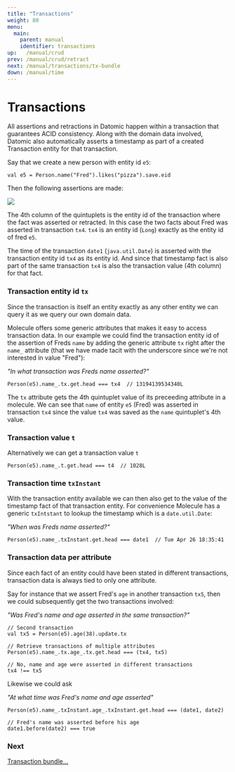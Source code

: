 ```yaml
---
title: "Transactions"
weight: 80
menu:
  main:
    parent: manual
    identifier: transactions
up:   /manual/crud
prev: /manual/crud/retract
next: /manual/transactions/tx-bundle
down: /manual/time
---
```


# Transactions

All assertions and retractions in Datomic happen within a transaction that guarantees ACID consistency. Along with the domain data
involved, Datomic also automatically asserts a timestamp as part of a created Transaction entity for that transaction.

Say that we create a new person with entity id `e5`:
```
val e5 = Person.name("Fred").likes("pizza").save.eid
```

Then the following assertions are made:

![](/img/transactions/1.jpg)

The 4th column of the quintuplets is the entity id of the transaction where the fact was asserted or retracted. In this
case the two facts about Fred was asserted in transaction `tx4`. `tx4` is an entity id (`Long`) exactly as the entity id of fred `e5`.

The time of the transaction `date1` (`java.util.Date`) is asserted with the transaction entity id `tx4`
as its entity id. And since that timestamp fact is also part of the same transaction `tx4` is also the transaction value (4th column)
for that fact.

### Transaction entity id `tx`

Since the transaction is itself an entity exactly as any other entity we can query it as we query our own domain data.

Molecule offers some generic attributes that makes it easy to access transaction data. In our example we could find the
transaction entity id of the assertion of Freds `name` by adding the generic attribute `tx` right after the `name_` attribute (that we
have made tacit with the underscore since we're not interested in value "Fred"): 

_"In what transaction was Freds name asserted?"_
```
Person(e5).name_.tx.get.head === tx4  // 13194139534340L
```
The `tx` attribute gets the 4th quintuplet value of its preceeding attribute in a molecule. We can see that `name` of entity 
`e5` (Fred) was asserted in transaction `tx4` since the value `tx4` was saved as the `name` quintuplet's 4th value.

### Transaction value `t`

Alternatively we can get a transaction value `t`

```
Person(e5).name_.t.get.head === t4  // 1028L
```


### Transaction time `txInstant`

With the transaction entity available we can then also get to the value of the timestamp fact of that transaction entity. For 
 convenience Molecule has a generic `txIntstant` to lookup the timestamp which is a `date.util.Date`:

_"When was Freds name asserted?"_
```
Person(e5).name_.txInstant.get.head === date1  // Tue Apr 26 18:35:41
```

### Transaction data per attribute

Since each fact of an entity could have been stated in different transactions, transaction data is always tied to only one
 attribute. 
 
 Say for instance that we assert Fred's `age` in another transaction `tx5`, then we could subsequently get the
 two transactions involved:

 _"Was Fred's name and age asserted in the same transaction?"_
```
// Second transaction
val tx5 = Person(e5).age(38).update.tx

// Retrieve transactions of multiple attributes
Person(e5).name_.tx.age_.tx.get.head === (tx4, tx5)

// No, name and age were asserted in different transactions
tx4 !== tx5
```
Likewise we could ask

_"At what time was Fred's name and age asserted"_
```
Person(e5).name_.txInstant.age_.txInstant.get.head === (date1, date2)

// Fred's name was asserted before his age
date1.before(date2) === true
```



### Next

[Transaction bundle...](/manual/transactions/tx-bundle)